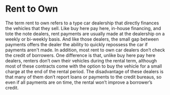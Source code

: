 ---
---

# Rent to Own

The term rent to own refers to a type car dealership that directly finances the vehicles that they sell. Like buy here pay here, in-house financing, and tote the note dealers, rent payments are usually made at the dealership on a weekly or bi-weekly basis. And like those dealers, the small gap between payments offers the dealer the ability to quickly repossess the car if payments aren't made. In addition, most rent to own car dealers don’t check the credit of borrowers. One difference is that, unlike buy here pay here dealers, renters don’t own their vehicles during the rental term, although most of these contracts come with the option to buy the vehicle for a small charge at the end of the rental period. The disadvantage of these dealers is that many of them don’t report loans or payments to the credit bureaus, so even if all payments are on time, the rental won’t improve a borrower’s credit.

